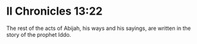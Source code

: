 # II Chronicles 13:22

The rest of the acts of Abijah, his ways and his sayings, are written in the story of the prophet Iddo.
